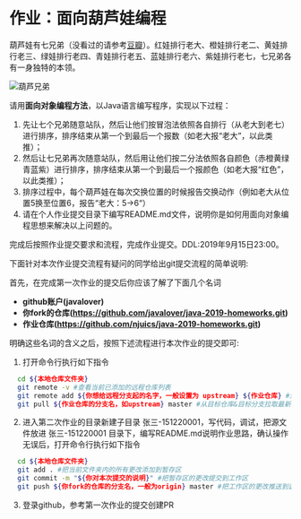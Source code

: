 # 作业：面向葫芦娃编程

葫芦娃有七兄弟（没看过的请参考[豆瓣](https://movie.douban.com/subject/1428576/)）。红娃排行老大、橙娃排行老二、黄娃排行老三、绿娃排行老四、青娃排行老五、蓝娃排行老六、紫娃排行老七，七兄弟各有一身独特的本领。

![葫芦兄弟](http://english.cri.cn/mmsource/images/2009/06/24/4634carton1.jpg)

请用**面向对象编程方法**，以Java语言编写程序，实现以下过程：

1. 先让七个兄弟随意站队，然后让他们按冒泡法依照各自排行（从老大到老七）进行排序，排序结束从第一个到最后一个报数（如老大报“老大”，以此类推）；
2. 然后让七兄弟再次随意站队，然后用让他们按二分法依照各自颜色（赤橙黄绿青蓝紫）进行排序，排序结束从第一个到最后一个报颜色（如老大报“红色”，以此类推）；
3. 排序过程中，每个葫芦娃在每次交换位置的时候报告交换动作（例如老大从位置5换至位置6，报告“老大：5->6“）
4. 请在个人作业提交目录下编写README.md文件，说明你是如何用面向对象编程思想来解决以上问题的。

完成后按照作业提交要求和流程，完成作业提交。DDL:2019年9月15日23:00。  

下面针对本次作业提交流程有疑问的同学给出git提交流程的简单说明:  

首先，在完成第一次作业的提交后你应该了解了下面几个名词  
- **github账户(javalover)**  
- **你fork的仓库(https://github.com/javalover/java-2019-homeworks.git)**  
- **作业仓库(https://github.com/njuics/java-2019-homeworks.git)**

明确这些名词的含义之后，按照下述流程进行本次作业的提交即可:  
1. 打开命令行执行如下指令 
  ``` bash
    cd ${本地仓库文件夹}
    git remote -v #查看当前已添加的远程仓库列表
    git remote add ${你想给远程分支起的名字，一般设置为 upstream} ${作业仓库} #添加远程仓库
    git pull ${作业仓库的分支名，如upstream} master #从目标仓库&目标分支拉取最新的版本
   ```
2. 进入第二次作业的目录新建子目录 张三-151220001，写代码，调试，把源文件放进 张三-151220001 目录下，编写README.md说明作业思路，确认操作无误后，打开命令行执行如下指令  
  ``` bash
    cd ${本地仓库文件夹}
    git add . #把当前文件夹内的所有更改添加到暂存区
    git commit -m "${你对本次提交的说明}" #把暂存区的更改提交到工作区
    git push ${你fork的仓库的分支名，一般为origin} master #把工作区的更改推送到远程仓库
  ```
3. 登录github，参考第一次作业的提交创建PR

